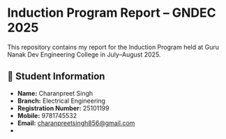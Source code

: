 # Induction Program Report – GNDEC 2025

This repository contains my report for the Induction Program held at Guru Nanak Dev Engineering College in July–August 2025. 

## 👤 Student Information
- **Name:** Charanpreet Singh  
- **Branch:** Electrical Engineering  
- **Registration Number:** 25101199  
- **Mobile:** 9781745532  
- **Email:** charanpreetsingh856@gmail.com
- 
